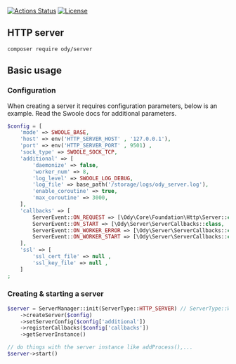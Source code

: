 [![Actions Status](https://github.com/ody-dev/ody-http-server/workflows/Build%20and%20test/badge.svg)](https://github.com/ody-dev/ody-http-server/actions)
[![License](https://poser.pugx.org/ody/core/license)](https://packagist.org/packages/ody/core)

## HTTP server
```
composer require ody/server
```

## Basic usage
### Configuration
When creating a server it requires configuration parameters, below is an example. Read the Swoole docs for additional 
parameters.

```php
$config = [
    'mode' => SWOOLE_BASE,
    'host' => env('HTTP_SERVER_HOST' , '127.0.0.1'),
    'port' => env('HTTP_SERVER_PORT' , 9501) ,
    'sock_type' => SWOOLE_SOCK_TCP,
    'additional' => [
        'daemonize' => false,
        'worker_num' => 8,
        'log_level' => SWOOLE_LOG_DEBUG,
        'log_file' => base_path('/storage/logs/ody_server.log'),
        'enable_coroutine' => true,
        'max_coroutine' => 3000,
    ],
    'callbacks' => [
        ServerEvent::ON_REQUEST => [\Ody\Core\Foundation\Http\Server::class, 'onRequest'],
        ServerEvent::ON_START => [\Ody\Server\ServerCallbacks::class, 'onStart'],
        ServerEvent::ON_WORKER_ERROR => [\Ody\Server\ServerCallbacks::class, 'onWorkerError'],
        ServerEvent::ON_WORKER_START => [\Ody\Server\ServerCallbacks::class, 'onWorkerStart'],
    ],
    'ssl' => [
        'ssl_cert_file' => null ,
        'ssl_key_file' => null ,
    ] 
;
```

### Creating & starting a server

```php
$server = ServerManager::init(ServerType::HTTP_SERVER) // ServerType::WS_SERVER to start a websocket server
    ->createServer($config)
    ->setServerConfig($config['additional'])
    ->registerCallbacks($config['callbacks'])
    ->getServerInstance()

// do things with the server instance like addProcess(),...
$server->start()
```

